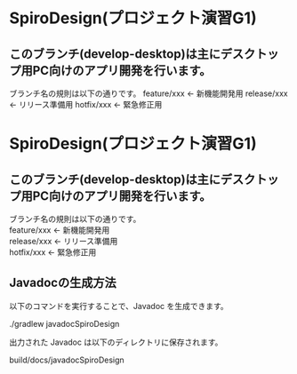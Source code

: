 # SpiroDesign(プロジェクト演習G1)
## このブランチ(develop-desktop)は主にデスクトップ用PC向けのアプリ開発を行います。
ブランチ名の規則は以下の通りです。
feature/xxx             ← 新機能開発用
release/xxx             ← リリース準備用
hotfix/xxx              ← 緊急修正用 
# SpiroDesign(プロジェクト演習G1)  
## このブランチ(develop-desktop)は主にデスクトップ用PC向けのアプリ開発を行います。  
ブランチ名の規則は以下の通りです。  
feature/xxx             ← 新機能開発用  
release/xxx             ← リリース準備用  
hotfix/xxx              ← 緊急修正用  

## Javadocの生成方法

以下のコマンドを実行することで、Javadoc を生成できます。

./gradlew javadocSpiroDesign

出力された Javadoc は以下のディレクトリに保存されます。

build/docs/javadocSpiroDesign
